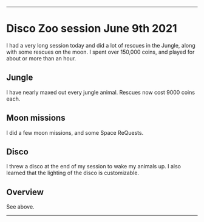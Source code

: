 
***

# Disco Zoo session June 9th 2021

I had a very long session today and did a lot of rescues in the Jungle, along with some rescues on the moon. I spent over 150,000 coins, and played for about or more than an hour.

## Jungle

I have nearly maxed out every jungle animal. Rescues now cost 9000 coins each.

## Moon missions

I did a few moon missions, and some Space ReQuests.

## Disco

I threw a disco at the end of my session to wake my animals up. I also learned that the lighting of the disco is customizable.

## Overview

See above.

***
